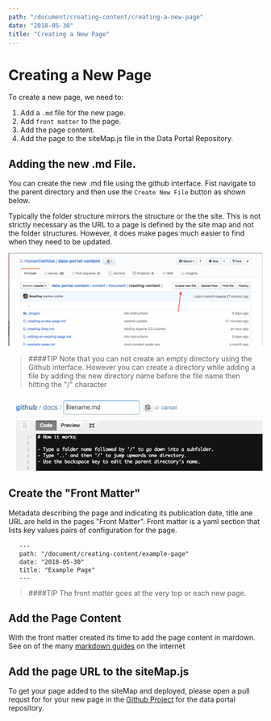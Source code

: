 ```yaml
---
path: "/document/creating-content/creating-a-new-page"
date: "2018-05-30"
title: "Creating a New Page"
---
```


# Creating a New Page

To create a new page, we need to:

1. Add a `.md` file for the new page.
1. Add `front matter` to the page.
1. Add the page content.
1. Add the page to the siteMap.js file in the Data Portal Repository.


## Adding the new .md File.

You can create the new .md file  using the github interface.
Fist navigate to the parent directory and then use the `Create New File` button as shown below.

Typically the folder structure mirrors the structure or the the site. This is not strictly necessary as the URL to a page is defined by the site map and not the folder structures. However, it does make pages much easier to find when they need to be updated.

![Create File](./_images/create-new-file.png)

>####TIP
>Note that you can not create an empty directory using the Github interface. However you can create a directory while adding a file by adding the new directory name before the file name then hitting the "/" character

![Create Folder](./_images/create-folder.gif)


## Create the "Front Matter"

Metadata describing the page and indicating its publication date, title ane URL are held in the pages "Front Matter". Front matter is a yaml section that lists key values pairs of configuration for the page.


 ```
    ---
    path: "/document/creating-content/example-page"
    date: "2018-05-30"
    title: "Example Page"
    ---
 ```
 
 >####TIP
 >The front matter goes at the very top or each new page.
 
 ## Add the Page Content
 
 With the front matter created its time to add the page content in mardown. 
 See on of the many [markdown guides](https://github.com/adam-p/markdown-here/wiki/Markdown-Cheatsheet) on the internet
 
 ## Add the page URL to the siteMap.js
 To get your page added to the siteMap and deployed, please open a pull requst for for your new page in the [Github Project](https://github.com/HumanCellAtlas/data-portal-content/pulls) for the data portal repository.
 
